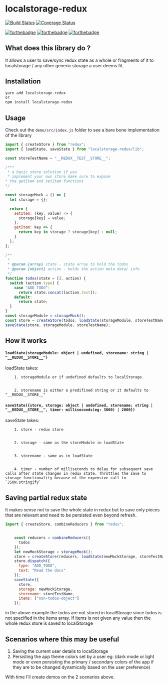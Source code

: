# localstorage-redux

[![Build Status](https://travis-ci.org/Tevinthuku/redux-localstore.svg?branch=develop)](https://travis-ci.org/Tevinthuku/redux-localstore)
[![Coverage Status](https://coveralls.io/repos/github/Tevinthuku/redux-localstore/badge.svg?branch=develop)](https://coveralls.io/github/Tevinthuku/redux-localstore?branch=develop)

[![forthebadge](https://forthebadge.com/images/badges/built-by-hipsters.svg)](https://forthebadge.com)
[![forthebadge](https://forthebadge.com/images/badges/you-didnt-ask-for-this.svg)](https://forthebadge.com)
[![forthebadge](https://forthebadge.com/images/badges/fuck-it-ship-it.svg)](https://forthebadge.com)



## What does this library do ?

It allows a user to save/sync redux state as a whole or fragments of it to localstorage / any other generic storage a user deems fit.


Installation
------------

```bash
yarn add localstorage-redux
or
npm install localstorage-redux
```


Usage
------------
Check out the `demo/src/index.js` folder to see a bare bone implementation of the library

```js
import { createStore } from "redux";
import { loadState, saveState } from "localstorage-redux/lib";

const storeTestName = "__REDUX__TEST__STORE__";

/***
 * a basic store solution if you 
 * implement your own store make sure to expose
* the getItem and setItem functions
*/

const storageMock = () => {
  let storage = {};

  return {
    setItem: (key, value) => {
      storage[key] = value;
    },
    getItem: key => {
      return key in storage ? storage[key] : null;
    }
  };
};

/**
 *
 * @param {array} state - state array to hold the todos
 * @param {object} action - holds the action meta data/ info
 */
function todos(state = [], action) {
  switch (action.type) {
    case "ADD_TODO":
      return state.concat([action.text]);
    default:
      return state;
  }
}
const storageModule = storageMock();
const store = createStore(todos, loadState(storageModule, storeTestName));
saveState(store, storageModule, storeTestName);

```


## How it works

#### `loadState(storageModule: object | undefined, storename: string | "__REDUX__STORE__")`

loadState takes:

        1. storageModule or if undefined defaults to localStorage.


        2. storename is either a predifined string or it defaults to "__REDUX__STORE__"


#### `saveState({store, storage: object | undefined, storename: string | "__REDUX__STORE__", timer: milliseconds(eg: 3000) | 2000})`

saveState takes:


        1. store - redux store


        2. storage - same as the storeModule in loadState


        3. storename - same as in loadState


        4. timer - number of milliseconds to delay for subsequent save calls after state changes in redux state. Throttles the save to storage functionality because of the expensive call to `JSON.stringify` 

## Saving partial redux state

It makes sense not to save the whole state in redux but to save only pieces that are relevant and need to be persisted even beyond refresh.

```js
import { createStore, combineReducers } from "redux";


    const reducers = combineReducers({
      todos
    });
    let newMockStorage = storageMock();
    store = createStore(reducers, loadState(newMockStorage, storeTestName));
    store.dispatch({
      type: "ADD_TODO",
      text: "Read the docs"
    });
    saveState({
      store,
      storage: newMockStorage,
      storename: storeTestName,
      items: ["non-todos-object"]
    });

```

in the above example the todos are not stored in localStorage since todos is not specified in the items array.
If items is not given any value then the whole redux store is saved to localStorage

## Scenarios where this may be useful

1. Saving the current user details to localStorage
2. Persisting the app theme colors set by a user eg: (dark mode or light mode or even persisting the primary / secondary colors of the app if they are to be changed dynamically based on the user preference)

With time I'll create demos on the 2 scenarios above.

